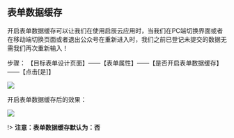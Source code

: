 ## 表单数据缓存
开启表单数据缓存可以让我们在使用启辰云应用时，当我们在PC端切换界面或者在移动端切换页面或者退出公众号在重新进入时，我们之前已登记未提交的数据无需我们再次重新输入！

步骤：
【目标表单设计页面】——【表单属性】——【是否开启表单数据缓存】——【点击[是]】

![](../img/6-2-5i1.gif)

开启表单数据缓存后的效果：

![](../img/6-2-5i2.gif)

!> **注意：表单数据缓存默认为：否**